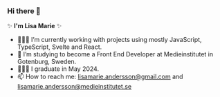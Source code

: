 ### Hi there 👋

✨ **I'm Lisa Marie** ✨ 

- 👩🏻‍💻 I’m currently working with projects using mostly JavaScript, TypeScript, Svelte and React. 
- 🌱 I’m studying to become a Front End Developer at Medieinstitutet in Gotenburg, Sweden. 
- 👩🏻‍🎓 I graduate in May 2024.
- 📫 How to reach me: lisamarie.andersson@gmail.com and lisamarie.andersson@medieinstitutet.se
